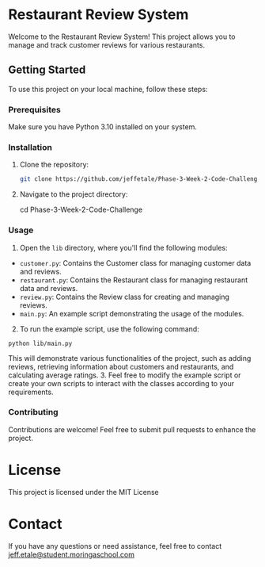 # Restaurant Review System

Welcome to the Restaurant Review System! This project allows you to manage and track customer reviews for various restaurants.

## Getting Started

To use this project on your local machine, follow these steps:

### Prerequisites

Make sure you have Python 3.10 installed on your system.

### Installation

1. Clone the repository:

   ```sh
   git clone https://github.com/jeffetale/Phase-3-Week-2-Code-Challenge.git

2. Navigate to the project directory:

    cd Phase-3-Week-2-Code-Challenge

### Usage

1. Open the `lib` directory, where you'll find the following modules:
* `customer.py`: Contains the Customer class for managing customer data and reviews.
* `restaurant.py`: Contains the Restaurant class for managing restaurant data and reviews.
* `review.py`: Contains the Review class for creating and managing reviews.
* `main.py`: An example script demonstrating the usage of the modules.
2. To run the example script, use the following command:

 `python lib/main.py`
 
This will demonstrate various functionalities of the project, such as adding reviews, retrieving information about customers and restaurants, and calculating average ratings.
3. Feel free to modify the example script or create your own scripts to interact with the classes according to your requirements.

### Contributing

Contributions are welcome! Feel free to submit pull requests to enhance the project.

# License
This project is licensed under the MIT License

# Contact
If you have any questions or need assistance, feel free to contact jeff.etale@student.moringaschool.com